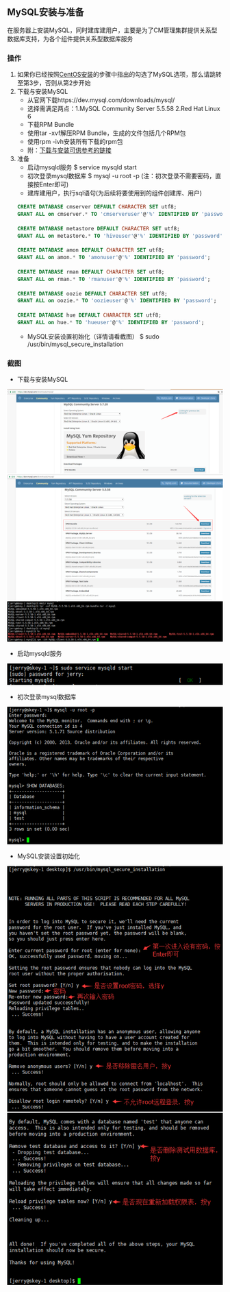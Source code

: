 ##  MySQL安装与准备
在服务器上安装MySQL，同时建库建用户，主要是为了CM管理集群提供关系型数据库支持，为各个组件提供关系型数据库服务

### 操作
1. 如果你已经按照[CentOS安装](../../CentOS_install/CentOS_install.md)的步骤中指出的勾选了MySQL选项，那么请跳转至第3步，否则从第2步开始
2. 下载与安装MySQL
	- 从官网下载https://dev.mysql.com/downloads/mysql/
	- 选择需满足两点：1.MySQL Community Server 5.5.58 2.Red Hat Linux 6
	- 下载RPM Bundle
	- 使用tar -xvf解压RPM Bundle，生成的文件包括几个RPM包
	- 使用rpm -ivh安装所有下载的rpm包
	- 附：[下载与安装可供参考的链接](http://www.linuxidc.com/Linux/2015-01/111413.htm)
3. 准备
	- 启动mysqld服务 $ service mysqld start
	- 初次登录mysql数据库 $ mysql -u root -p (注：初次登录不需要密码，直接按Enter即可)
	- 建库建用户，执行sql语句(为后续将要使用到的组件创建库、用户)
	```sql
	CREATE DATABASE cmserver DEFAULT CHARACTER SET utf8;
	GRANT ALL on cmserver.* TO 'cmserveruser'@'%' IDENTIFIED BY 'password';
	
	CREATE DATABASE metastore DEFAULT CHARACTER SET utf8;
	GRANT ALL on metastore.* TO 'hiveuser'@'%' IDENTIFIED BY 'password';
	
	CREATE DATABASE amon DEFAULT CHARACTER SET utf8;
	GRANT ALL on amon.* TO 'amonuser'@'%' IDENTIFIED BY 'password';
	
	CREATE DATABASE rman DEFAULT CHARACTER SET utf8;
	GRANT ALL on rman.* TO 'rmanuser'@'%' IDENTIFIED BY 'password';
	
	CREATE DATABASE oozie DEFAULT CHARACTER SET utf8;
	GRANT ALL on oozie.* TO 'oozieuser'@'%' IDENTIFIED BY 'password';
	
	CREATE DATABASE hue DEFAULT CHARACTER SET utf8;
	GRANT ALL on hue.* TO 'hueuser'@'%' IDENTIFIED BY 'password';
	```
	- MySQL安装设置初始化（详情请看截图） $ sudo /usr/bin/mysql_secure_installation

### 截图
- 下载与安装MySQL

![下载与安装MySQL截图1](./mysql_download1.png)
![下载与安装MySQL截图2](./mysql_download2.png)
![下载与安装MySQL截图3](./mysql_tar_rpm.png)

- 启动mysqld服务

![启动mysqld服务截图](./mysqld_start.png)

- 初次登录mysql数据库

![初次登录mysql数据库截图](./mysql_login.png)

- MySQL安装设置初始化

![安装设置初始化截图](./mysql_secure1.png)
![安装设置初始化截图](./mysql_secure2.png)
